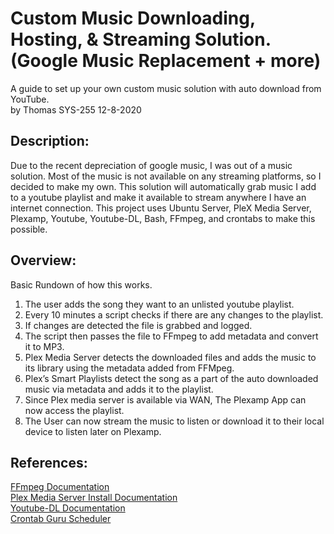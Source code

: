 # Custom Music Downloading, Hosting, & Streaming Solution. (Google Music Replacement + more)
A guide to set up your own custom music solution with auto download from YouTube.  
by Thomas SYS-255 12-8-2020



## Description: 
  Due to the recent depreciation of google music, I was out of a music solution. Most of the music is not available on any streaming platforms, so I decided to make my own. This solution will automatically grab music I add to a youtube playlist and make it available to stream anywhere I have an internet connection. This project uses Ubuntu Server, PleX Media Server, Plexamp, Youtube, Youtube-DL, Bash, FFmpeg, and crontabs to make this possible.
  
 ## Overview:
 
 Basic Rundown of how this works.  

1. The user adds the song they want to an unlisted youtube playlist.
2. Every 10 minutes a script checks if there are any changes to the playlist.
3. If changes are detected the file is grabbed and logged.
4. The script then passes the file to FFmpeg to add metadata and convert it to MP3.
5. Plex Media Server detects the downloaded files and adds the music to its library using the metadata added from FFMpeg.
6. Plex’s Smart Playlists detect the song as a part of the auto downloaded music via metadata and adds it to the playlist.
7. Since Plex media server is available via WAN, The Plexamp App can now access the playlist.
8. The User can now stream the music to listen or download it to their local device to listen later on Plexamp.


## References:  
[FFmpeg Documentation](https://ffmpeg.org/documentation.html)  
[Plex Media Server Install Documentation](https://support.plex.tv/articles/200288586-installation/)  
[Youtube-DL Documentation](https://github.com/ytdl-org/youtube-dl/blob/master/README.md#readme)  
[Crontab Guru Scheduler](https://crontab.guru/)  

